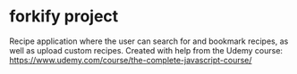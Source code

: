 # forkify project

Recipe application where the user can search for and bookmark recipes, as well as upload custom recipes. Created with help from the Udemy course: https://www.udemy.com/course/the-complete-javascript-course/
